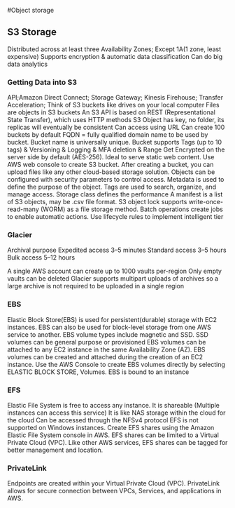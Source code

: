 #Object storage

## S3 Storage

Distributed across at least three Availability Zones; Except 1A(1 zone, least expensive)
Supports encryption & automatic data classification
Can do big data analytics

### Getting Data into S3

API;Amazon Direct Connect; Storage Gateway; Kinesis Firehouse; Transfer Acceleration;
Think of S3 buckets like drives on your local computer
Files are objects in S3 buckets
An S3 API is based on REST (Representational State Transfer), which uses HTTP methods
S3 Object has key, no folder, its replicas will eventually be consistent
Can access using URL
Can create 100 buckets by default
FQDN = fully qualified domain name to be used by bucket.
Bucket name is universally unique.
Bucket supports Tags (up to 10 tags) & Versioning & Logging & MFA deletion & Range Get
Encrypted on the server side by default (AES-256).
Ideal to serve static web content.
Use AWS web console to create S3 bucket.
After creating a bucket, you can upload files like any other cloud-based storage solution.
Objects can be configured with security parameters to control access.
Metadata is used to define the purpose of the object.
Tags are used to search, organize, and manage access.
Storage class defines the performance
A manifest is a list of S3 objects, may be .csv file format.
S3 object lock supports write-once-read-many (WORM) as a file storage method.
Batch operations create jobs to enable automatic actions.
Use lifecycle rules to implement intelligent tier

### Glacier

Archival purpose
Expedited access 3–5 minutes
Standard access 3–5 hours
Bulk access 5–12 hours

A single AWS account can create up to 1000 vaults per-region
Only empty vaults can be deleted
Glacier supports multipart uploads of archives so a large archive is not required to be uploaded in a single region

### EBS

Elastic Block Store(EBS) is used for persistent(durable) storage with EC2 instances.
EBS can also be used for block-level storage from one AWS service to another.
EBS volume types include magnetic and SSD.
SSD volumes can be general purpose or provisioned
EBS volumes can be attached to any EC2 instance in the same Availability Zone (AZ).
EBS volumes can be created and attached during the creation of an EC2 instance.
Use the AWS Console to create EBS volumes directly by selecting ELASTIC BLOCK STORE, Volumes.
EBS is bound to an instance

### EFS

Elastic File System is free to access any instance.
It is shareable (Multiple instances can access this service)
It is like NAS storage within the cloud for the cloud
Can be accessed through the NFSv4 protocol
EFS is not supported on Windows instances.
Create EFS shares using the Amazon Elastic File System console in AWS.
EFS shares can be limited to a Virtual Private Cloud (VPC).
Like other AWS services, EFS shares can be tagged for better management and location.

### PrivateLink

Endpoints are created within your Virtual Private Cloud (VPC).
PrivateLink allows for secure connection between VPCs, Services, and applications in AWS.